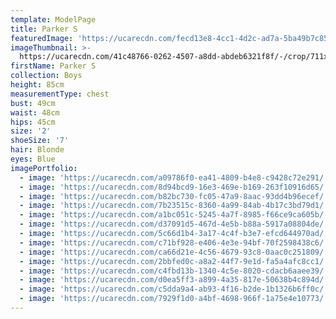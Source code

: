 ```yaml
---
template: ModelPage
title: Parker S
featuredImage: 'https://ucarecdn.com/fecd13e8-4cc1-4d2c-ad7a-5ba49b7c858e/'
imageThumbnail: >-
  https://ucarecdn.com/41c48766-0262-4507-a8dd-abdeb6321f8f/-/crop/711x1001/156,0/-/preview/
firstName: Parker S
collection: Boys
height: 85cm
measurementType: chest
bust: 49cm
waist: 48cm
hips: 45cm
size: '2'
shoeSize: '7'
hair: Blonde
eyes: Blue
imagePortfolio:
  - image: 'https://ucarecdn.com/a09786f0-ea41-4809-b4e8-c9428c72e291/'
  - image: 'https://ucarecdn.com/8d94bcd9-16e3-469e-b169-263f10916d65/'
  - image: 'https://ucarecdn.com/b82bc730-fc05-47a9-8aac-93dd4b96ecef/'
  - image: 'https://ucarecdn.com/7b23515c-8360-4a99-84ab-4b17c3bd79d1/'
  - image: 'https://ucarecdn.com/a1bc051c-5245-4a7f-8985-f66ce9ca605b/'
  - image: 'https://ucarecdn.com/d37091d5-467d-4e5b-b88a-5917a08804de/'
  - image: 'https://ucarecdn.com/5c66d1b4-3a17-4c4f-b3e7-efcd644970ad/'
  - image: 'https://ucarecdn.com/c71bf928-e406-4e3e-94bf-70f2598438c6/'
  - image: 'https://ucarecdn.com/ca66d21e-4c56-4679-93c8-0aac0c251809/'
  - image: 'https://ucarecdn.com/2bbfed0c-a8a2-44f7-9e1d-fa5a4afc8cc1/'
  - image: 'https://ucarecdn.com/c4fbd13b-1340-4c5e-8020-cdacb6aaee39/'
  - image: 'https://ucarecdn.com/d0ea5ff3-a899-4a35-817e-50638b4c894d/'
  - image: 'https://ucarecdn.com/c5dda9a4-ab93-4f16-b2de-1b1326b6ff0c/'
  - image: 'https://ucarecdn.com/7929f1d0-a4bf-4698-966f-1a75e4e10773/'
---
```


